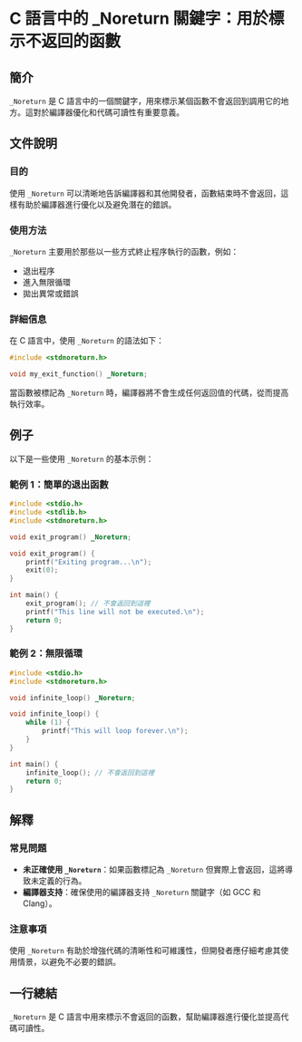 <!--
Meta Description: # C 語言中的 _Noreturn 關鍵字：用於標示不返回的函數 ## 簡介 `_Noreturn` 是 C 語言中的一個關鍵字，用來標示某個函數不會返回到調用它的地方。這對於編譯器優化和代碼可讀性有重要意義。 ## 文件說明 ### 目的 使用 `_Noreturn` 可以清晰地告訴編譯器和其他...
Meta Keywords: _noreturn, include, void, stdnoreturn, exit_program
-->

# C 語言中的 _Noreturn 關鍵字：用於標示不返回的函數

## 簡介
`_Noreturn` 是 C 語言中的一個關鍵字，用來標示某個函數不會返回到調用它的地方。這對於編譯器優化和代碼可讀性有重要意義。

## 文件說明
### 目的
使用 `_Noreturn` 可以清晰地告訴編譯器和其他開發者，函數結束時不會返回，這樣有助於編譯器進行優化以及避免潛在的錯誤。

### 使用方法
`_Noreturn` 主要用於那些以一些方式終止程序執行的函數，例如：
- 退出程序
- 進入無限循環
- 拋出異常或錯誤

### 詳細信息
在 C 語言中，使用 `_Noreturn` 的語法如下：

```c
#include <stdnoreturn.h>

void my_exit_function() _Noreturn;
```

當函數被標記為 `_Noreturn` 時，編譯器將不會生成任何返回值的代碼，從而提高執行效率。

## 例子
以下是一些使用 `_Noreturn` 的基本示例：

### 範例 1：簡單的退出函數
```c
#include <stdio.h>
#include <stdlib.h>
#include <stdnoreturn.h>

void exit_program() _Noreturn;

void exit_program() {
    printf("Exiting program...\n");
    exit(0);
}

int main() {
    exit_program(); // 不會返回到這裡
    printf("This line will not be executed.\n");
    return 0;
}
```

### 範例 2：無限循環
```c
#include <stdio.h>
#include <stdnoreturn.h>

void infinite_loop() _Noreturn;

void infinite_loop() {
    while (1) {
        printf("This will loop forever.\n");
    }
}

int main() {
    infinite_loop(); // 不會返回到這裡
    return 0;
}
```

## 解釋
### 常見問題
- **未正確使用 `_Noreturn`**：如果函數標記為 `_Noreturn` 但實際上會返回，這將導致未定義的行為。
- **編譯器支持**：確保使用的編譯器支持 `_Noreturn` 關鍵字（如 GCC 和 Clang）。

### 注意事項
使用 `_Noreturn` 有助於增強代碼的清晰性和可維護性，但開發者應仔細考慮其使用情景，以避免不必要的錯誤。

## 一行總結
`_Noreturn` 是 C 語言中用來標示不會返回的函數，幫助編譯器進行優化並提高代碼可讀性。